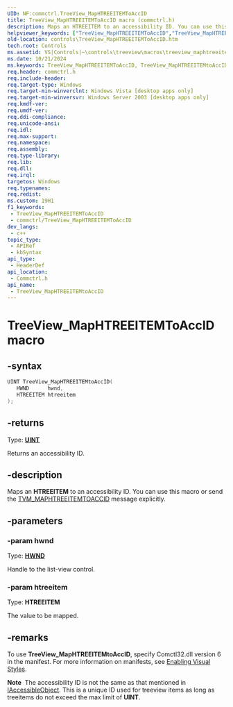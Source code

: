 ```yaml
---
UID: NF:commctrl.TreeView_MapHTREEITEMToAccID
title: TreeView_MapHTREEITEMToAccID macro (commctrl.h)
description: Maps an HTREEITEM to an accessibility ID. You can use this macro or send the TVM_MAPHTREEITEMTOACCID message explicitly.
helpviewer_keywords: ["TreeView_MapHTREEITEMToAccID","TreeView_MapHTREEITEMtoAccID","TreeView_MapHTREEITEMtoAccID macro [Windows Controls]","_win32_TreeView_MapHTREEITEMToAccID","_win32_TreeView_MapHTREEITEMToAccID_cpp","commctrl/TreeView_MapHTREEITEMtoAccID","controls.TreeView_MapHTREEITEMToAccID","controls._win32_TreeView_MapHTREEITEMToAccID"]
old-location: controls\TreeView_MapHTREEITEMToAccID.htm
tech.root: Controls
ms.assetid: VS|Controls|~\controls\treeview\macros\treeview_maphtreeitemtoaccid.htm
ms.date: 10/21/2024
ms.keywords: TreeView_MapHTREEITEMToAccID, TreeView_MapHTREEITEMtoAccID, TreeView_MapHTREEITEMtoAccID macro [Windows Controls], _win32_TreeView_MapHTREEITEMToAccID, _win32_TreeView_MapHTREEITEMToAccID_cpp, commctrl/TreeView_MapHTREEITEMtoAccID, controls.TreeView_MapHTREEITEMToAccID, controls._win32_TreeView_MapHTREEITEMToAccID
req.header: commctrl.h
req.include-header: 
req.target-type: Windows
req.target-min-winverclnt: Windows Vista [desktop apps only]
req.target-min-winversvr: Windows Server 2003 [desktop apps only]
req.kmdf-ver: 
req.umdf-ver: 
req.ddi-compliance: 
req.unicode-ansi: 
req.idl: 
req.max-support: 
req.namespace: 
req.assembly: 
req.type-library: 
req.lib: 
req.dll: 
req.irql: 
targetos: Windows
req.typenames: 
req.redist: 
ms.custom: 19H1
f1_keywords:
 - TreeView_MapHTREEITEMToAccID
 - commctrl/TreeView_MapHTREEITEMToAccID
dev_langs:
 - c++
topic_type:
 - APIRef
 - kbSyntax
api_type:
 - HeaderDef
api_location:
 - Commctrl.h
api_name:
 - TreeView_MapHTREEITEMtoAccID
---
```


# TreeView_MapHTREEITEMToAccID macro

## -syntax

```cpp
UINT TreeView_MapHTREEITEMtoAccID(
   HWND      hwnd,
   HTREEITEM htreeitem
);
```

## -returns

Type: **[UINT](/windows/desktop/winprog/windows-data-types)**

Returns an accessibility ID.


## -description

Maps an <b>HTREEITEM</b> to an accessibility ID. You can use this macro or send the <a href="/windows/desktop/Controls/tvm-maphtreeitemtoaccid">TVM_MAPHTREEITEMTOACCID</a> message explicitly.

## -parameters

### -param hwnd

Type: <b><a href="/windows/desktop/WinProg/windows-data-types">HWND</a></b>

Handle to the list-view control.

### -param htreeitem

Type: <b>HTREEITEM</b>

The value to be mapped.

## -remarks

To use <b>TreeView_MapHTREEITEMtoAccID</b>, specify Comctl32.dll version 6 in the manifest. For more information on manifests, see <a href="/windows/desktop/Controls/cookbook-overview">Enabling Visual Styles</a>. 

<div class="alert"><b>Note</b>  The accessibility ID is not the same as that mentioned in <a href="/windows/desktop/api/shobjidl/nn-shobjidl-iaccessibleobject">IAccessibleObject</a>. This is a unique ID used for treeview items as long as treeitems do not exceed the max limit of <b>UINT</b>.
</div>
<div> </div>
